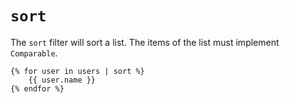 # `sort`
The `sort` filter will sort a list. The items of the list must implement `Comparable`.
```twig
{% for user in users | sort %}
	{{ user.name }}
{% endfor %}
```